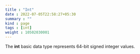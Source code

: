 ```yaml
---
title : "Int"
date : 2022-07-05T22:58:27+05:30
summary : ""
kind : page 
tags : [int]
weight : 10502030001
---
```


The **int** basic data type represents 64-bit signed integer values.

<!--more-->

